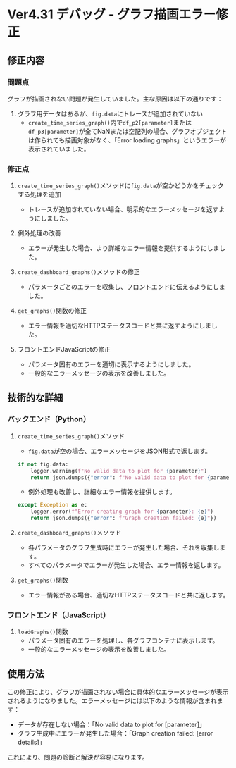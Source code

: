 # Ver4.31 デバッグ - グラフ描画エラー修正

## 修正内容

### 問題点
グラフが描画されない問題が発生していました。主な原因は以下の通りです：

1. グラフ用データはあるが、`fig.data`にトレースが追加されていない
   - `create_time_series_graph()`内で`df_p2[parameter]`または`df_p3[parameter]`が全てNaNまたは空配列の場合、グラフオブジェクトは作られても描画対象がなく、「Error loading graphs」というエラーが表示されていました。

### 修正点

1. `create_time_series_graph()`メソッドに`fig.data`が空かどうかをチェックする処理を追加
   - トレースが追加されていない場合、明示的なエラーメッセージを返すようにしました。

2. 例外処理の改善
   - エラーが発生した場合、より詳細なエラー情報を提供するようにしました。

3. `create_dashboard_graphs()`メソッドの修正
   - パラメータごとのエラーを収集し、フロントエンドに伝えるようにしました。

4. `get_graphs()`関数の修正
   - エラー情報を適切なHTTPステータスコードと共に返すようにしました。

5. フロントエンドJavaScriptの修正
   - パラメータ固有のエラーを適切に表示するようにしました。
   - 一般的なエラーメッセージの表示を改善しました。

## 技術的な詳細

### バックエンド（Python）

1. `create_time_series_graph()`メソッド
   - `fig.data`が空の場合、エラーメッセージをJSON形式で返します。
   ```python
   if not fig.data:
       logger.warning(f"No valid data to plot for {parameter}")
       return json.dumps({"error": f"No valid data to plot for {parameter}"})
   ```
   - 例外処理も改善し、詳細なエラー情報を提供します。
   ```python
   except Exception as e:
       logger.error(f"Error creating graph for {parameter}: {e}")
       return json.dumps({"error": f"Graph creation failed: {e}"})
   ```

2. `create_dashboard_graphs()`メソッド
   - 各パラメータのグラフ生成時にエラーが発生した場合、それを収集します。
   - すべてのパラメータでエラーが発生した場合、エラー情報を返します。

3. `get_graphs()`関数
   - エラー情報がある場合、適切なHTTPステータスコードと共に返します。

### フロントエンド（JavaScript）

1. `loadGraphs()`関数
   - パラメータ固有のエラーを処理し、各グラフコンテナに表示します。
   - 一般的なエラーメッセージの表示を改善しました。

## 使用方法

この修正により、グラフが描画されない場合に具体的なエラーメッセージが表示されるようになりました。エラーメッセージには以下のような情報が含まれます：

- データが存在しない場合：「No valid data to plot for [parameter]」
- グラフ生成中にエラーが発生した場合：「Graph creation failed: [error details]」

これにより、問題の診断と解決が容易になります。